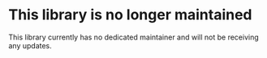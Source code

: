 # This library is no longer maintained

This library currently has no dedicated maintainer and will not be receiving any updates.

